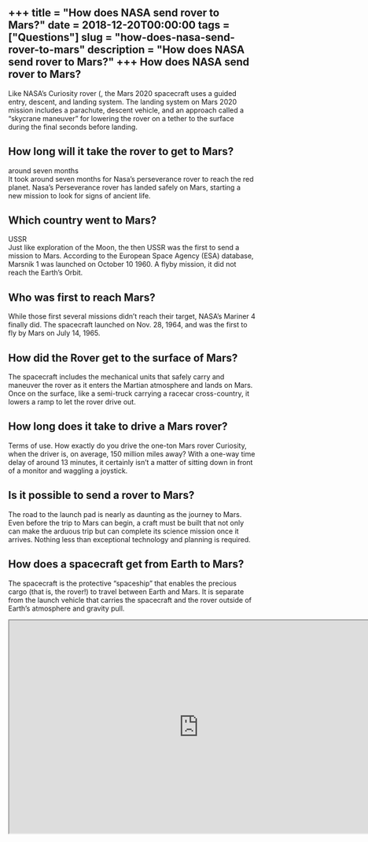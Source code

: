 +++
title = "How does NASA send rover to Mars?"
date = 2018-12-20T00:00:00
tags = ["Questions"]
slug = "how-does-nasa-send-rover-to-mars"
description = "How does NASA send rover to Mars?"
+++
How does NASA send rover to Mars?
---------------------------------

Like NASA’s Curiosity rover (, the Mars 2020 spacecraft uses a guided entry, descent, and landing system. The landing system on Mars 2020 mission includes a parachute, descent vehicle, and an approach called a “skycrane maneuver” for lowering the rover on a tether to the surface during the final seconds before landing.

How long will it take the rover to get to Mars?
-----------------------------------------------

around seven months  
It took around seven months for Nasa’s perseverance rover to reach the red planet. Nasa’s Perseverance rover has landed safely on Mars, starting a new mission to look for signs of ancient life.

Which country went to Mars?
---------------------------

USSR  
Just like exploration of the Moon, the then USSR was the first to send a mission to Mars. According to the European Space Agency (ESA) database, Marsnik 1 was launched on October 10 1960. A flyby mission, it did not reach the Earth’s Orbit.

Who was first to reach Mars?
----------------------------

While those first several missions didn’t reach their target, NASA’s Mariner 4 finally did. The spacecraft launched on Nov. 28, 1964, and was the first to fly by Mars on July 14, 1965.

How did the Rover get to the surface of Mars?
---------------------------------------------

The spacecraft includes the mechanical units that safely carry and maneuver the rover as it enters the Martian atmosphere and lands on Mars. Once on the surface, like a semi-truck carrying a racecar cross-country, it lowers a ramp to let the rover drive out.

How long does it take to drive a Mars rover?
--------------------------------------------

Terms of use. How exactly do you drive the one-ton Mars rover Curiosity, when the driver is, on average, 150 million miles away? With a one-way time delay of around 13 minutes, it certainly isn’t a matter of sitting down in front of a monitor and waggling a joystick.

Is it possible to send a rover to Mars?
---------------------------------------

The road to the launch pad is nearly as daunting as the journey to Mars. Even before the trip to Mars can begin, a craft must be built that not only can make the arduous trip but can complete its science mission once it arrives. Nothing less than exceptional technology and planning is required.

How does a spacecraft get from Earth to Mars?
---------------------------------------------

The spacecraft is the protective “spaceship” that enables the precious cargo (that is, the rover!) to travel between Earth and Mars. It is separate from the launch vehicle that carries the spacecraft and the rover outside of Earth’s atmosphere and gravity pull.

<iframe allow="accelerometer; autoplay; clipboard-write; encrypted-media; gyroscope; picture-in-picture" allowfullscreen="" class="__youtube_prefs__  epyt-is-override  no-lazyload" data-no-lazy="1" data-origheight="433" data-origwidth="770" data-skipgform_ajax_framebjll="" height="433" id="_ytid_21706" loading="lazy" src="https://www.youtube.com/embed/gwinFP8_qIM?enablejsapi=1&autoplay=0&cc_load_policy=0&cc_lang_pref=&iv_load_policy=1&loop=0&modestbranding=0&rel=1&fs=1&playsinline=0&autohide=2&theme=dark&color=red&controls=1&" title="YouTube player" width="770"></iframe>